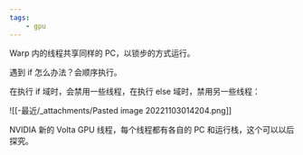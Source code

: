 ```yaml
---
tags:
    - gpu
---
```



Warp 内的线程共享同样的 PC，以锁步的方式运行。

遇到 if 怎么办法？会顺序执行。

在执行 if 域时，会禁用一些线程，在执行 else 域时，禁用另一些线程：

![[-最近/_attachments/Pasted image 20221103014204.png]]

NVIDIA 新的 Volta GPU 线程，每个线程都有各自的 PC 和运行栈，这个可以以后探究。